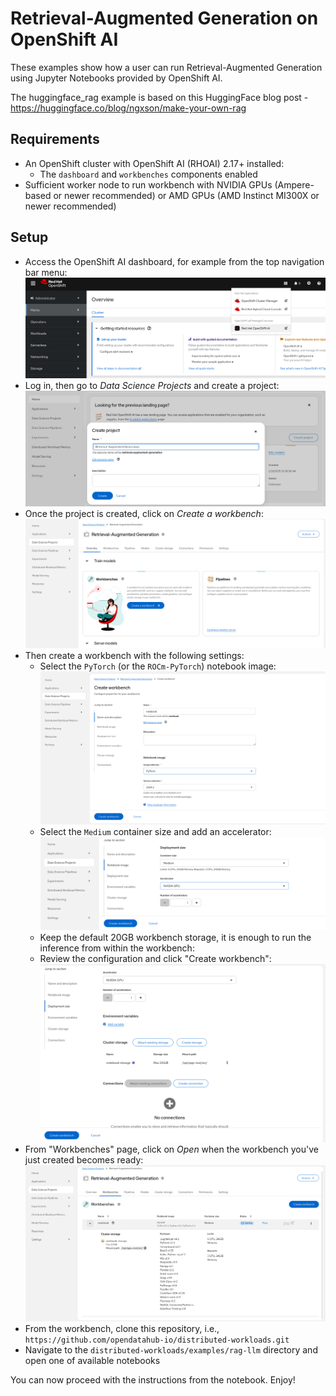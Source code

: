 # Retrieval-Augmented Generation on OpenShift AI

These examples show how a user can run Retrieval-Augmented Generation using Jupyter Notebooks provided by OpenShift AI.

The huggingface_rag example is based on this HuggingFace blog post - https://huggingface.co/blog/ngxson/make-your-own-rag


## Requirements

* An OpenShift cluster with OpenShift AI (RHOAI) 2.17+ installed:
  * The `dashboard` and `workbenches` components enabled
* Sufficient worker node to run workbench with NVIDIA GPUs (Ampere-based or newer recommended) or AMD GPUs (AMD Instinct MI300X or newer recommended)


## Setup

* Access the OpenShift AI dashboard, for example from the top navigation bar menu:
![](./docs/01.png)
* Log in, then go to _Data Science Projects_ and create a project:
![](./docs/02.png)
* Once the project is created, click on _Create a workbench_:
![](./docs/03.png)
* Then create a workbench with the following settings:
    * Select the `PyTorch` (or the `ROCm-PyTorch`) notebook image:
    ![](./docs/04a.png)
    * Select the `Medium` container size and add an accelerator:
    ![](./docs/04b.png)
    * Keep the default 20GB workbench storage, it is enough to run the inference from within the workbench:
    * Review the configuration and click "Create workbench":
    ![](./docs/04c.png)
* From "Workbenches" page, click on _Open_ when the workbench you've just created becomes ready:
![](./docs/05.png)
* From the workbench, clone this repository, i.e., `https://github.com/opendatahub-io/distributed-workloads.git`
* Navigate to the `distributed-workloads/examples/rag-llm` directory and open one of available notebooks

You can now proceed with the instructions from the notebook. Enjoy!